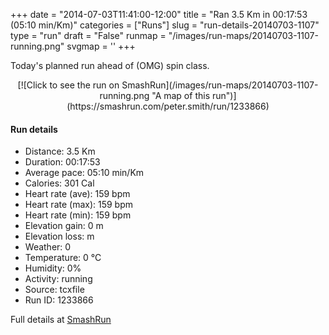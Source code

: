 +++
date = "2014-07-03T11:41:00-12:00"
title = "Ran 3.5 Km in 00:17:53 (05:10 min/Km)"
categories = ["Runs"]
slug = "run-details-20140703-1107"
type = "run"
draft = "False"
runmap = "/images/run-maps/20140703-1107-running.png"
svgmap = '<polyline points="">'
+++

Today's planned run ahead of (OMG) spin class. 



<!--more-->

<center>
[![Click to see the run on SmashRun](/images/run-maps/20140703-1107-running.png "A map of this run")](https://smashrun.com/peter.smith/run/1233866)
</center>

#### Run details

* Distance: 3.5 Km
* Duration: 00:17:53
* Average pace: 05:10 min/Km
* Calories: 301 Cal
* Heart rate (ave): 159 bpm
* Heart rate (max): 159 bpm
* Heart rate (min): 159 bpm
* Elevation gain: 0 m
* Elevation loss:  m
* Weather: 0
* Temperature: 0 &deg;C
* Humidity: 0%
* Activity: running
* Source: tcxfile
* Run ID: 1233866

Full details at [SmashRun](https://smashrun.com/peter.smith/run/1233866)